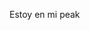 Estoy en mi peak
<!---
Mau5trakt/Mau5trakt is a ✨ special ✨ repository because its `README.md` (this file) appears on your GitHub profile.
You can click the Preview link to take a look at your changes.
--->
